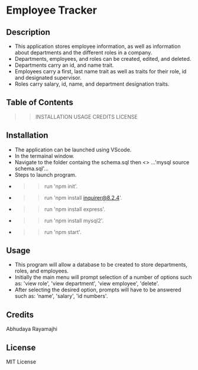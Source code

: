 # Employee Tracker

## Description
- This application stores employee information, as well as information about departments and the different roles in a company.
- Departments, employees, and roles can be created, edited, and deleted.
- Departments carry an id, and name trait.
- Employees carry a first, last name trait as well as traits for their role, id and designated supervisor.
- Roles carry salary, id, name, and department designation traits.

## Table of Contents
>> INSTALLATION
>> USAGE
>> CREDITS
>> LICENSE

## Installation
- The application can be launched using VScode.
- In the termainal window.
- Navigate to the folder containg the schema.sql then <<bash>> ...'mysql source schema.sql'...
- Steps to launch program.
- >>run 'npm init'.
- >>run 'npm install inquirer@8.2.4'.
- >>run 'npm install express'.
- >>run 'npm install mysql2'.
- >>run 'npm start'.
## Usage
- This program will allow a database to be created to store departments, roles, and employees.
- Initially the main menu will prompt selection of a number of options such as: 'view role', 'view department', 'view employee', 'delete'.
- After selecting the desired option, prompts will have to be answered such as: 'name', 'salary', 'id numbers'.


## Credits

Abhudaya Rayamajhi



## License

MIT License


                


